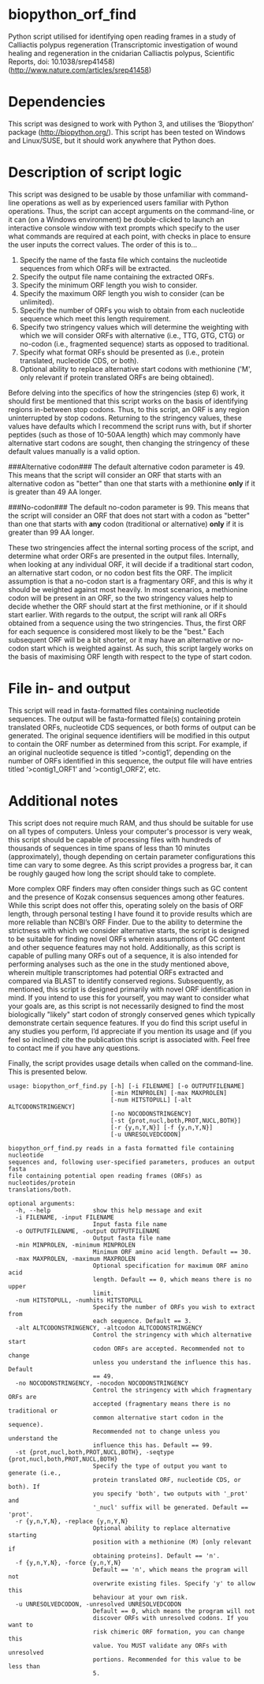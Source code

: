 # biopython_orf_find
Python script utilised for identifying open reading frames in a study of Calliactis polypus regeneration (Transcriptomic investigation of wound healing and regeneration in the cnidarian Calliactis polypus, Scientific Reports, doi: 10.1038/srep41458) (http://www.nature.com/articles/srep41458)

# Dependencies
This script was designed to work with Python 3, and utilises the ‘Biopython’ package (http://biopython.org/). This script has been tested on Windows and Linux/SUSE, but it should work anywhere that Python does.

# Description of script logic
This script was designed to be usable by those unfamiliar with command-line operations as well as by experienced users familiar with Python operations. Thus, the script can accept arguments on the command-line, or it can (on a Windows environment) be double-clicked to launch an interactive console window with text prompts which specify to the user what commands are required at each point, with checks in place to ensure the user inputs the correct values. The order of this is to...

1. Specify the name of the fasta file which contains the nucleotide sequences from which ORFs will be extracted.
2. Specify the output file name containing the extracted ORFs.
3. Specify the minimum ORF length you wish to consider. 
4. Specify the maximum ORF length you wish to consider (can be unlimited). 
5. Specify the number of ORFs you wish to obtain from each nucleotide sequence which meet this length requirement.
6. Specify two stringency values which will determine the weighting with which we will consider ORFs with alternative (i.e., TTG, GTG, CTG) or no-codon (i.e., fragmented sequence) starts as opposed to traditional.
7. Specify what format ORFs should be presented as (i.e., protein translated, nucleotide CDS, or both).
8. Optional ability to replace alternative start codons with methionine ('M', only relevant if protein translated ORFs are being obtained).

Before delving into the specifics of how the stringencies (step 6) work, it should first be mentioned that this script works on the basis of identifying regions in-between stop codons. Thus, to this script, an ORF is any region uninterrupted by stop codons. Returning to the stringency values, these values have defaults which I recommend the script runs with, but if shorter peptides (such as those of 10-50AA length) which may commonly have alternative start codons are sought, then changing the stringency of these default values manually is a valid option.

###Alternative codon###
The default alternative codon parameter is 49. This means that the script will consider an ORF that starts with an alternative codon as "better" than one that starts with a methionine **only** if it is greater than 49 AA longer. 

###No-codon###
The default no-codon parameter is 99. This means that the script will consider an ORF that does not start with a codon as "better" than one that starts with **any** codon (traditional or alternative) **only** if it is greater than 99 AA longer.

These two stringencies affect the internal sorting process of the script, and determine what order ORFs are presented in the output files. Internally, when looking at any individual ORF, it will decide if a traditional start codon, an alternative start codon, or no codon best fits the ORF. The implicit assumption is that a no-codon start is a fragmentary ORF, and this is why it should be weighted against most heavily. In most scenarios, a methionine codon will be present in an ORF, so the two stringency values help to decide whether the ORF should start at the first methionine, or if it should start earlier. With regards to the output, the script will rank all ORFs obtained from a sequence using the two stringencies. Thus, the first ORF for each sequence is considered most likely to be the "best." Each subsequent ORF will be a bit shorter, or it may have an alternative or no-codon start which is weighted against. As such, this script largely works on the basis of maximising ORF length with respect to the type of start codon.

# File in- and output
This script will read in fasta-formatted files containing nucleotide sequences. The output will be fasta-formatted file(s) containing protein translated ORFs, nucleotide CDS sequences, or both forms of output can be generated. The original sequence identifiers will be modified in this output to contain the ORF number as determined from this script. For example, if an original nucleotide sequence is titled ‘>contig1’, depending on the number of ORFs identified in this sequence, the output file will have entries titled ‘>contig1_ORF1’ and ‘>contig1_ORF2’, etc.

# Additional notes
This script does not require much RAM, and thus should be suitable for use on all types of computers. Unless your computer's processor is very weak, this script should be capable of processing files with hundreds of thousands of sequences in time spans of less than 10 minutes (approximately), though depending on certain parameter configurations this time can vary to some degree. As this script provides a progress bar, it can be roughly gauged how long the script should take to complete.

More complex ORF finders may often consider things such as GC content and the presence of Kozak consensus sequences among other features. While this script does not offer this, operating solely on the basis of ORF length, through personal testing I have found it to provide results which are more reliable than NCBI’s ORF Finder. Due to the ability to determine the strictness with which we consider alternative starts, the script is designed to be suitable for finding novel ORFs wherein assumptions of GC content and other sequence features may not hold. Additionally, as this script is capable of pulling many ORFs out of a sequence, it is also intended for performing analyses such as the one in the study mentioned above, wherein multiple transcriptomes had potential ORFs extracted and compared via BLAST to identify conserved regions. Subsequently, as mentioned, this script is designed primarily with novel ORF identification in mind. If you intend to use this for yourself, you may want to consider what your goals are, as this script is not necessarily designed to find the most biologically "likely" start codon of strongly conserved genes which typically demonstrate certain sequence features. If you do find this script useful in any studies you perform, I’d appreciate if you mention its usage and (if you feel so inclined) cite the publication this script is associated with. Feel free to contact me if you have any questions.

Finally, the script provides usage details when called on the command-line. This is presented below. 

```
usage: biopython_orf_find.py [-h] [-i FILENAME] [-o OUTPUTFILENAME]
                             [-min MINPROLEN] [-max MAXPROLEN]
                             [-num HITSTOPULL] [-alt ALTCODONSTRINGENCY]
                             [-no NOCODONSTRINGENCY]
                             [-st {prot,nucl,both,PROT,NUCL,BOTH}]
                             [-r {y,n,Y,N}] [-f {y,n,Y,N}]
                             [-u UNRESOLVEDCODON]

biopython_orf_find.py reads in a fasta formatted file containing nucleotide
sequences and, following user-specified parameters, produces an output fasta
file containing potential open reading frames (ORFs) as nucleotides/protein
translations/both.

optional arguments:
  -h, --help            show this help message and exit
  -i FILENAME, -input FILENAME
                        Input fasta file name
  -o OUTPUTFILENAME, -output OUTPUTFILENAME
                        Output fasta file name
  -min MINPROLEN, -minimum MINPROLEN
                        Minimum ORF amino acid length. Default == 30.
  -max MAXPROLEN, -maximum MAXPROLEN
                        Optional specification for maximum ORF amino acid
                        length. Default == 0, which means there is no upper
                        limit.
  -num HITSTOPULL, -numhits HITSTOPULL
                        Specify the number of ORFs you wish to extract from
                        each sequence. Default == 3.
  -alt ALTCODONSTRINGENCY, -altcodon ALTCODONSTRINGENCY
                        Control the stringency with which alternative start
                        codon ORFs are accepted. Recommended not to change
                        unless you understand the influence this has. Default
                        == 49.
  -no NOCODONSTRINGENCY, -nocodon NOCODONSTRINGENCY
                        Control the stringency with which fragmentary ORFs are
                        accepted (fragmentary means there is no traditional or
                        common alternative start codon in the sequence).
                        Recommended not to change unless you understand the
                        influence this has. Default == 99.
  -st {prot,nucl,both,PROT,NUCL,BOTH}, -seqtype {prot,nucl,both,PROT,NUCL,BOTH}
                        Specify the type of output you want to generate (i.e.,
                        protein translated ORF, nucleotide CDS, or both). If
                        you specify 'both', two outputs with '_prot' and
                        '_nucl' suffix will be generated. Default == 'prot'.
  -r {y,n,Y,N}, -replace {y,n,Y,N}
                        Optional ability to replace alternative starting
                        position with a methionine (M) [only relevant if
                        obtaining proteins]. Default == 'n'.
  -f {y,n,Y,N}, -force {y,n,Y,N}
                        Default == 'n', which means the program will not
                        overwrite existing files. Specify 'y' to allow this
                        behaviour at your own risk.
  -u UNRESOLVEDCODON, -unresolved UNRESOLVEDCODON
                        Default == 0, which means the program will not
                        discover ORFs with unresolved codons. If you want to
                        risk chimeric ORF formation, you can change this
                        value. You MUST validate any ORFs with unresolved
                        portions. Recommended for this value to be less than
                        5.
```
